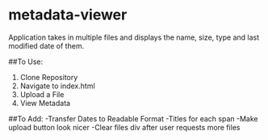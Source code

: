 # metadata-viewer

Application takes in multiple files and displays the name, size, type and last modified date of them. 

##To Use:
1. Clone Repository  
2. Navigate to index.html  
3. Upload a File
4. View Metadata

##To Add:
-Transfer Dates to Readable Format
-Titles for each span
-Make upload button look nicer
-Clear files div after user requests more files